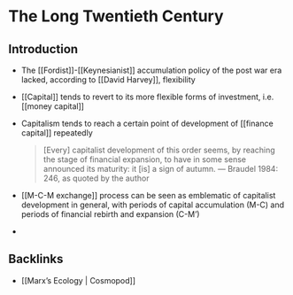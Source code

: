 # The Long Twentieth Century



## Introduction

-   The [[Fordist]]-[[Keynesianist]] accumulation policy of the post war era lacked, according to [[David Harvey]], flexibility
-   [[Capital]] tends to revert to its more flexible forms of investment, i.e. [[money capital]]
-   Capitalism tends to reach a certain point of development of [[finance capital]] repeatedly
    
    > [Every] capitalist development of this order seems, by reaching the stage of financial expansion, to have in some sense announced its maturity: it [is] a sign of autumn. &#x2014; Braudel 1984: 246, as quoted by the author
-   [[M-C-M exchange]] process can be seen as emblematic of capitalist development in general, with periods of capital accumulation (M-C) and periods of financial rebirth and expansion (C-M&rsquo;)
-   


## Backlinks

-   [[Marx&rsquo;s Ecology | Cosmopod]]
